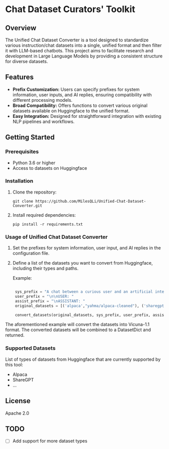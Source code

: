 #  Chat Dataset Curators' Toolkit


## Overview
The Unified Chat Dataset Converter is a tool designed to standardize various instruction/chat datasets into a single, unified format and then filter it with LLM-based chatbots. This project aims to facilitate research and development in Large Language Models by providing a consistent structure for diverse datasets.

## Features
- **Prefix Customization:** Users can specify prefixes for system information, user inputs, and AI replies, ensuring compatibility with different processing models.
- **Broad Compatibility:** Offers functions to convert various original datasets available on Huggingface to the unified format.
- **Easy Integration:** Designed for straightforward integration with existing NLP pipelines and workflows.

## Getting Started

### Prerequisites
- Python 3.6 or higher
- Access to datasets on Huggingface

### Installation
1. Clone the repository:
   ```
   git clone https://github.com/MilesQLi/Unified-Chat-Dataset-Converter.git
   ```
2. Install required dependencies:
   ```
   pip install -r requirements.txt
   ```

### Usage of Unified Chat Dataset Converter
1. Set the prefixes for system information, user input, and AI replies in the configuration file.
2. Define a list of the datasets you want to convert from Huggingface, including their types and paths.


   Example:
   ```python

    sys_prefix = "A chat between a curious user and an artificial intelligence assistant. The assistant gives helpful, detailed, and polite answers to the user's questions."
    user_prefix = "\n\nUSER: "
    assist_prefix = "\nASSISTANT: "
    original_datasets = [('alpaca',"yahma/alpaca-cleaned"), ('sharegpt',"erfanzar/ShareGPT4")]

    convert_datasets(original_datasets, sys_prefix, user_prefix, assist_prefix)
   ```

The aforementioned example will convert the datasets into Vicuna-1.1 format. The converted datasets will be combined to a DatasetDict and returned.


### Supported Datasets
List of types of datasets from Huggingface that are currently supported by this tool:
- Alpaca
- ShareGPT
- ...


## License
Apache 2.0

## TODO
- [ ] Add support for more dataset types